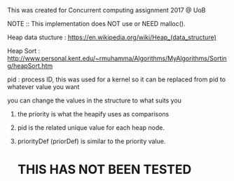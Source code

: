 This was created for Concurrent computing assignment 2017 @ UoB

NOTE :: This implementation does NOT use or NEED malloc().



Heap data stucture :
 https://en.wikipedia.org/wiki/Heap_(data_structure)

Heap Sort : 
 http://www.personal.kent.edu/~rmuhamma/Algorithms/MyAlgorithms/Sorting/heapSort.htm


pid : process ID, this was used for a kernel so it can be replaced from pid to whatever value you want


you can change the values in the structure to what suits you

1) the priority is what the heapify uses as comparisons
2) pid is the related unique value for each heap node.
3) priorityDef (priorDef) is similar to the priority value.

    # THIS HAS NOT BEEN TESTED #

